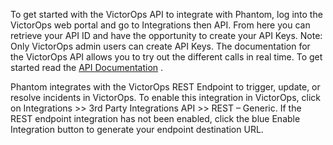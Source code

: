 [comment]: # " File: readme.md"
[comment]: # "Copyright (c) 2018-2021 Splunk Inc."
[comment]: # ""
[comment]: # "Licensed under Apache 2.0 (https://www.apache.org/licenses/LICENSE-2.0.txt)"
[comment]: # ""
[comment]: # ""
To get started with the VictorOps API to integrate with Phantom, log into the VictorOps web portal
and go to Integrations then API. From here you can retrieve your API ID and have the opportunity to
create your API Keys. Note: Only VictorOps admin users can create API Keys. The documentation for
the VictorOps API allows you to try out the different calls in real time. To get started read the
[API Documentation](https://portal.victorops.com/api-docs/#/) .  
  
Phantom integrates with the VictorOps REST Endpoint to trigger, update, or resolve incidents in
VictorOps. To enable this integration in VictorOps, click on Integrations \>\> 3rd Party
Integrations API \>\> REST – Generic. If the REST endpoint integration has not been enabled, click
the blue Enable Integration button to generate your endpoint destination URL.
